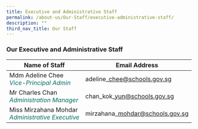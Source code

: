 ```yaml
---
title: Executive and Administrative Staff
permalink: /about-us/Our-Staff/executive-administrative-staff/
description: ""
third_nav_title: Our Staff
---
```

### **Our Executive and Administrative Staff**



| Name of Staff | Email Address | 
| -------- | -------- | 
| Mdm Adeline Chee<br><i style="color:#016C62;">Vice-Principal Admin</i>| adeline\_chee@schools.gov.sg     | 
|Mr Charles Chan<br><i style="color:#016C62;">Administration Manager</i>|chan\_kok\_yun@schools.gov.sg|
|Miss Mirzahana Mohdar<br><i style="color:#016C62;">Administrative Executive</i>|mirzahana\_mohdar@schools.gov.sg|